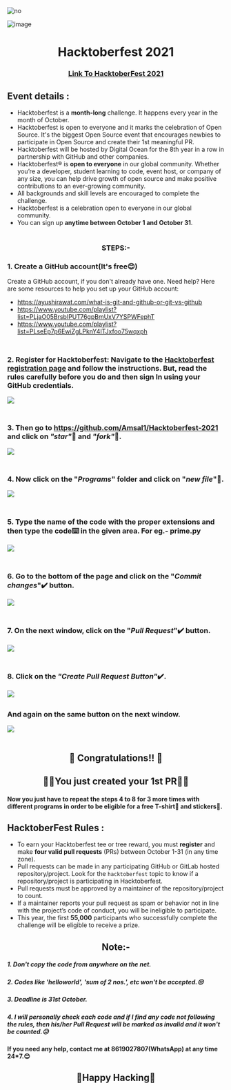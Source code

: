 <img src = "Hacktoberfest-beginner-coding-2022/srcc/Screenshot(353).png" alt = "no">

![image]([https://user-images.githubusercontent.com/64991656/135403993-8436cfd2-5314-4c03-8509-d33e51c565b2.png](https://raw.githubusercontent.com/abhijitmondal121/Hacktoberfest-beginner-coding-2022/master/srcc/Screenshot%20(353).png))

<h1 align="center"> Hacktoberfest 2021 </h1>

<h3 align="center">
    <a href="https://hacktoberfest.digitalocean.com/">
        Link To HacktoberFest 2021
    </a>
</h3>

## Event details :

- Hacktoberfest is a **month-long** challenge. It happens every year in the month of October.
- Hacktoberfest is open to everyone and it marks the celebration of Open Source. It's the biggest Open Source event that encourages newbies to participate in Open Source and create their 1st meaningful PR.
- Hacktoberfest will be hosted by Digital Ocean for the 8th year in a row in partnership with GitHub and other companies.
- Hacktoberfest® is **open to everyone** in our global community. Whether you’re a developer, student learning to code, event host, or company of any size, you can help drive growth of open source and make positive contributions to an ever-growing community.
- All backgrounds and skill levels are encouraged to complete the challenge.
- Hacktoberfest is a celebration open to everyone in our global community.
- You can sign up **anytime between October 1 and October 31**.
<br></br>

### <div align="center">STEPS:-</div>

  ### 1. Create a GitHub account(It's free😊)
  Create a GitHub account, if you don't already have one. Need help? Here are some resources to help you set up your GitHub account:

- https://ayushirawat.com/what-is-git-and-github-or-git-vs-github
- https://www.youtube.com/playlist?list=PLjaO05BrsbIPUT76gpBmUxV7YSPWFephT
- https://www.youtube.com/playlist?list=PLseEp7p6EwiZgLPknY4ITJxfoo75wqxph
<br></br>
##
  ### 2. Register for Hacktoberfest: Navigate to the [Hacktoberfest registration page](https://hacktoberfest.digitalocean.com/register) and follow the instructions. But, read the rules carefully before you do and then sign In using your GitHub credentials.
  ![](https://i.imgur.com/4y4RoKK.png)
<br></br>
##
  ### 3. Then go to https://github.com/Amsal1/Hacktoberfest-2021 and click on *"star"*🌟 and *"fork"*🍴.
  ![](https://i.imgur.com/R3rQ0OX.png)
<br></br>
##
  ### 4. Now click on the "*Programs*" folder and click on "*new file*"📁.
  ![](https://i.imgur.com/EpIBPhg.png)
<br></br>
##
  ### 5. Type the name of the code with the proper extensions and then type the code⌨️ in the given area. For eg.- prime.py
  ![](https://i.imgur.com/LQzWB6Q.png)
<br></br>
##
  ### 6. Go to the bottom of the page and click on the "*Commit changes*"✔️ button.
  ![](https://i.imgur.com/TFMU859.png)
<br></br>
##
  ### 7. On the next window, click on the "*Pull Request*"✔️ button.
  ![](https://i.imgur.com/21gW7ox.png)
<br></br>
##
  ### 8. Click on the *"Create Pull Request Button"*✔️.
  ![](https://i.imgur.com/VOH2JUV.png)
  ##
  ### And again on the same button on the next window.
  ![](https://i.imgur.com/5ozzPgm.png)
<br></br>



##
## <div align="center"> 🥳 Congratulations!! 🥳 </div>
## <div align="center">🙌🙌You just created your 1st PR🙌🙌</div>

#### Now you just have to repeat the steps 4 to 8 for 3 more times with different programs in order to be eligible for a free T-shirt👕 and stickers🤩.

## HacktoberFest Rules :

- To earn your Hacktoberfest tee or tree reward, you must **register** and make **four valid pull requests** (PRs) between October 1-31 (in any time zone).
- Pull requests can be made in any participating GitHub or GitLab hosted repository/project. Look for the `hacktoberfest` topic to know if a repository/project is participating in Hacktoberfest.
- Pull requests must be approved by a maintainer of the repository/project to count.
- If a maintainer reports your pull request as spam or behavior not in line with the project’s code of conduct, you will be ineligible to participate.
- This year, the first **55,000** participants who successfully complete the challenge will be eligible to receive a prize.

## <div align="center">Note:-</div>

##### 1. Don't copy the code from anywhere on the net.
##### 2. Codes like 'helloworld', 'sum of 2 nos.', etc won't be accepted.😔
##### 3. Deadline is 31st October.
##### 4. I will personally check each code and if I find any code not following the rules, then his/her Pull Request will be marked as invalid and it won't be counted.😥

#### If you need any help, contact me at **8619027807**(WhatsApp) at any time 24*7.😊
##

## <div align="center">🤞Happy Hacking🤞</div>
